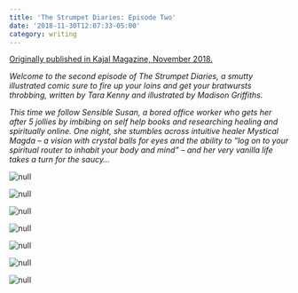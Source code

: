 ```yaml
---
title: 'The Strumpet Diaries: Episode Two'
date: '2018-11-30T12:07:33-05:00'
category: writing
---
```

[Originally published in Kajal Magazine, November 2018.](https://www.kajalmag.com/the-strumpet-diaries-episode-2/)

_Welcome to the second episode of The Strumpet Diaries, a smutty illustrated comic sure to fire up your loins and get your bratwursts throbbing, written by Tara Kenny and illustrated by Madison Griffiths._

_This time we follow Sensible Susan, a bored office worker who gets her after 5 jollies by imbibing on self help books and researching healing and spiritually online. One night, she stumbles across intuitive healer Mystical Magda – a vision with crystal balls for eyes and the ability to “log on to your spiritual router to inhabit your body and mind” – and her very vanilla life takes a turn for the saucy…_

![null](/img/unnamed-1-.jpg)

![null](/img/unnamed-2-.jpg)

![null](/img/unnamed-3-.jpg)

![null](/img/unnamed-4-.jpg)

![null](/img/unnamed-5-.jpg)

![null](/img/unnamed-6-.jpg)

![null](/img/unnamed-7-.jpg)
